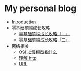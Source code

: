# My personal blog

* [Introduction](README.md)
* 零基础前端成长攻略
  * [零基础前端成长攻略「一」](article/experience/experience1.md)
  * [零基础前端成长攻略「二」](article/experience/experience2.md)
* 网络相关
  * [OSI 七层模型指什么](article/network/osi.md)
  * [理解 http](article/network/http.md)
  * [URL](article/network/url.md)
